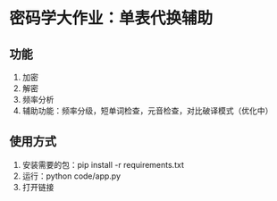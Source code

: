 # 密码学大作业：单表代换辅助
## 功能
1. 加密
2. 解密
3. 频率分析
4. 辅助功能：频率分级，短单词检查，元音检查，对比破译模式（优化中）

## 使用方式
1. 安装需要的包：pip install -r requirements.txt
2. 运行：python code/app.py
3. 打开链接